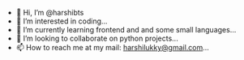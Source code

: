 - 👋 Hi, I’m @harshibts
- 👀 I’m interested in coding...
- 🌱 I’m currently learning frontend and and some small languages...
- 💞️ I’m looking to collaborate on python projects...
- 📫 How to reach me at my mail: harshilukky@gmail.com...

<!---
harshibts/harshibts is a ✨ special ✨ repository because its `README.md` (this file) appears on your GitHub profile.
You can click the Preview link to take a look at your changes.
--->
